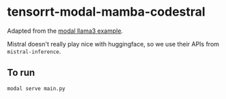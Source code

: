 
# tensorrt-modal-mamba-codestral

Adapted from the [modal llama3 example](https://github.com/modal-labs/modal-examples/tree/main/06_gpu_and_ml/llm-serving).

Mistral doesn't really play nice with huggingface, so we use their APIs from `mistral-inference`.

## To run

```bash
modal serve main.py
```
